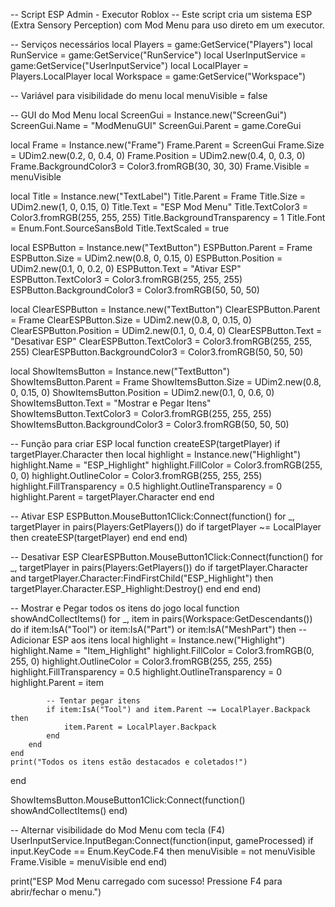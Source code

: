 -- Script ESP Admin - Executor Roblox
-- Este script cria um sistema ESP (Extra Sensory Perception) com Mod Menu para uso direto em um executor.

-- Serviços necessários
local Players = game:GetService("Players")
local RunService = game:GetService("RunService")
local UserInputService = game:GetService("UserInputService")
local LocalPlayer = Players.LocalPlayer
local Workspace = game:GetService("Workspace")

-- Variável para visibilidade do menu
local menuVisible = false

-- GUI do Mod Menu
local ScreenGui = Instance.new("ScreenGui")
ScreenGui.Name = "ModMenuGUI"
ScreenGui.Parent = game.CoreGui

local Frame = Instance.new("Frame")
Frame.Parent = ScreenGui
Frame.Size = UDim2.new(0.2, 0, 0.4, 0)
Frame.Position = UDim2.new(0.4, 0, 0.3, 0)
Frame.BackgroundColor3 = Color3.fromRGB(30, 30, 30)
Frame.Visible = menuVisible

local Title = Instance.new("TextLabel")
Title.Parent = Frame
Title.Size = UDim2.new(1, 0, 0.15, 0)
Title.Text = "ESP Mod Menu"
Title.TextColor3 = Color3.fromRGB(255, 255, 255)
Title.BackgroundTransparency = 1
Title.Font = Enum.Font.SourceSansBold
Title.TextScaled = true

local ESPButton = Instance.new("TextButton")
ESPButton.Parent = Frame
ESPButton.Size = UDim2.new(0.8, 0, 0.15, 0)
ESPButton.Position = UDim2.new(0.1, 0, 0.2, 0)
ESPButton.Text = "Ativar ESP"
ESPButton.TextColor3 = Color3.fromRGB(255, 255, 255)
ESPButton.BackgroundColor3 = Color3.fromRGB(50, 50, 50)

local ClearESPButton = Instance.new("TextButton")
ClearESPButton.Parent = Frame
ClearESPButton.Size = UDim2.new(0.8, 0, 0.15, 0)
ClearESPButton.Position = UDim2.new(0.1, 0, 0.4, 0)
ClearESPButton.Text = "Desativar ESP"
ClearESPButton.TextColor3 = Color3.fromRGB(255, 255, 255)
ClearESPButton.BackgroundColor3 = Color3.fromRGB(50, 50, 50)

local ShowItemsButton = Instance.new("TextButton")
ShowItemsButton.Parent = Frame
ShowItemsButton.Size = UDim2.new(0.8, 0, 0.15, 0)
ShowItemsButton.Position = UDim2.new(0.1, 0, 0.6, 0)
ShowItemsButton.Text = "Mostrar e Pegar Itens"
ShowItemsButton.TextColor3 = Color3.fromRGB(255, 255, 255)
ShowItemsButton.BackgroundColor3 = Color3.fromRGB(50, 50, 50)

-- Função para criar ESP
local function createESP(targetPlayer)
    if targetPlayer.Character then
        local highlight = Instance.new("Highlight")
        highlight.Name = "ESP_Highlight"
        highlight.FillColor = Color3.fromRGB(255, 0, 0)
        highlight.OutlineColor = Color3.fromRGB(255, 255, 255)
        highlight.FillTransparency = 0.5
        highlight.OutlineTransparency = 0
        highlight.Parent = targetPlayer.Character
    end
end

-- Ativar ESP
ESPButton.MouseButton1Click:Connect(function()
    for _, targetPlayer in pairs(Players:GetPlayers()) do
        if targetPlayer ~= LocalPlayer then
            createESP(targetPlayer)
        end
    end
end)

-- Desativar ESP
ClearESPButton.MouseButton1Click:Connect(function()
    for _, targetPlayer in pairs(Players:GetPlayers()) do
        if targetPlayer.Character and targetPlayer.Character:FindFirstChild("ESP_Highlight") then
            targetPlayer.Character.ESP_Highlight:Destroy()
        end
    end
end)

-- Mostrar e Pegar todos os itens do jogo
local function showAndCollectItems()
    for _, item in pairs(Workspace:GetDescendants()) do
        if item:IsA("Tool") or item:IsA("Part") or item:IsA("MeshPart") then
            -- Adicionar ESP aos itens
            local highlight = Instance.new("Highlight")
            highlight.Name = "Item_Highlight"
            highlight.FillColor = Color3.fromRGB(0, 255, 0)
            highlight.OutlineColor = Color3.fromRGB(255, 255, 255)
            highlight.FillTransparency = 0.5
            highlight.OutlineTransparency = 0
            highlight.Parent = item
            
            -- Tentar pegar itens
            if item:IsA("Tool") and item.Parent ~= LocalPlayer.Backpack then
                item.Parent = LocalPlayer.Backpack
            end
        end
    end
    print("Todos os itens estão destacados e coletados!")
end

ShowItemsButton.MouseButton1Click:Connect(function()
    showAndCollectItems()
end)

-- Alternar visibilidade do Mod Menu com tecla (F4)
UserInputService.InputBegan:Connect(function(input, gameProcessed)
    if input.KeyCode == Enum.KeyCode.F4 then
        menuVisible = not menuVisible
        Frame.Visible = menuVisible
    end
end)

print("ESP Mod Menu carregado com sucesso! Pressione F4 para abrir/fechar o menu.")
